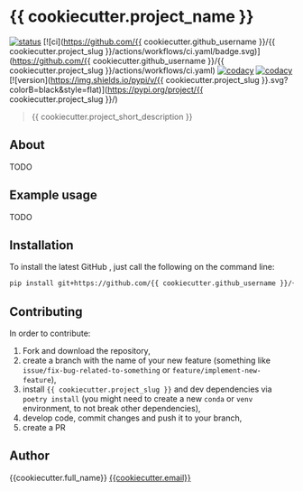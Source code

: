 # {{ cookiecutter.project_name }}

[![status](http://www.repostatus.org/badges/latest/concept.svg)](http://www.repostatus.org/#concept)
[![ci](https://github.com/{{ cookiecutter.github_username }}/{{ cookiecutter.project_slug }}/actions/workflows/ci.yaml/badge.svg)](https://github.com/{{ cookiecutter.github_username }}/{{ cookiecutter.project_slug }}/actions/workflows/ci.yaml)
[![codacy]()]()
[![codacy]()]()
[![version](https://img.shields.io/pypi/v/{{ cookiecutter.project_slug }}.svg?colorB=black&style=flat)](https://pypi.org/project/{{ cookiecutter.project_slug }}/)

> {{ cookiecutter.project_short_description }}

## About

TODO

## Example usage

TODO

## Installation


To install the latest GitHub <RELEASE>, just call the following on the
command line:

```bash
pip install git+https://github.com/{{ cookiecutter.github_username }}/{{ cookiecutter.project_slug }}@<RELEASE>
```

## Contributing

In order to contribute:

1) Fork and download the repository,
2) create a branch with the name of your new feature (something like `issue/fix-bug-related-to-something` or `feature/implement-new-feature`),
3) install `{{ cookiecutter.project_slug }}` and dev dependencies via `poetry install` (you might need to create a new `conda` or `venv` environment, to not break other dependencies),
4) develop code, commit changes and push it to your branch,
5) create a PR

## Author

{{cookiecutter.full_name}} <a href="mailto:{{cookiecutter.email}}">{{cookiecutter.email}}</a>
